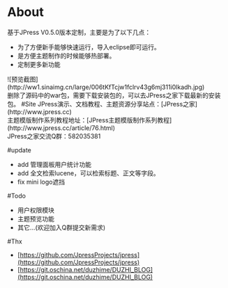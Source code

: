 # About
基于JPress V0.5.0版本定制，主要是为了以下几点：<br>
<ul>
<li>为了方便新手能够快速运行，导入eclipse即可运行。</li>
<li>是方便主题制作的时候能够热部署。</li>
<li>定制更多新功能</li>
</ul>
![预览截图](http://ww1.sinaimg.cn/large/006tKfTcjw1fclrv43g6mj311i0lkadh.jpg)
<br>
删除了源码中的war包，需要下载安装包的，可以去JPress之家下载最新的安装包。
#Site
JPress演示、文档教程、主题资源分享站点：[JPress之家](http://www.jpress.cc) <br>
主题模版制作系列教程地址：[JPress主题模版制作系列教程](http://www.jpress.cc/article/76.html) <br>
JPress之家交流Q群：582035381

#update
<ul>
<li>add 管理面板用户统计功能</li>
<li>add 全文检索lucene，可以检索标题、正文等字段。</li>
<li>fix mini logo遮挡</li>
</ul>

#Todo
<ul>
<li>用户权限模块</li>
<li>主题预览功能</li>
<li>其它...(欢迎加入Q群提交新需求)</li>
</ul>

#Thx
* [https://github.com/JpressProjects/jpress](https://github.com/JpressProjects/jpress)
* [https://git.oschina.net/duzhime/DUZHI_BLOG](https://git.oschina.net/duzhime/DUZHI_BLOG)
